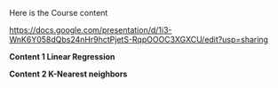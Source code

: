 Here is the Course content

https://docs.google.com/presentation/d/1i3-WnK6Y058dQbs24nHr9hctPjetS-RqpOOOC3XGXCU/edit?usp=sharing

**Content 1 Linear Regression**

**Content 2 K-Nearest neighbors**
